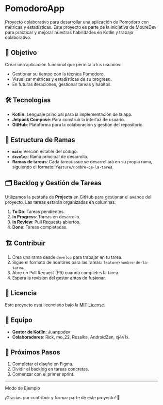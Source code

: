 # PomodoroApp

Proyecto colaborativo para desarrollar una aplicación de Pomodoro con métricas y estadísticas. Este proyecto es parte de la iniciativa de MoureDev para practicar y mejorar nuestras habilidades en Kotlin y trabajo colaborativo.

## 🚀 Objetivo
Crear una aplicación funcional que permita a los usuarios:
- Gestionar su tiempo con la técnica Pomodoro.
- Visualizar métricas y estadísticas de su progreso.
- En futuras iteraciones, gestionar tareas y hábitos.

## 🛠️ Tecnologías
- **Kotlin**: Lenguaje principal para la implementación de la app.
- **Jetpack Compose**: Para construir la interfaz de usuario.
- **GitHub**: Plataforma para la colaboración y gestión del repositorio.

## 📂 Estructura de Ramas
- **`main`**: Versión estable del código.
- **`develop`**: Rama principal de desarrollo.
- **Ramas de tareas**: Cada tarea/issue se desarrollará en su propia rama, siguiendo el formato: `feature/nombre-de-la-tarea`.

## 🗂️ Backlog y Gestión de Tareas
Utilizamos la pestaña de **Projects** en GitHub para gestionar el avance del proyecto. Las tareas estarán organizadas en columnas:
1. **To Do**: Tareas pendientes.
2. **In Progress**: Tareas en desarrollo.
3. **In Review**: Pull Requests abiertos.
4. **Done**: Tareas completadas.

## 🏗️ Contribuir
1. Crea una rama desde `develop` para trabajar en tu tarea.
2. Sigue el formato de nombres para las ramas: `feature/nombre-de-la-tarea`.
3. Abre un Pull Request (PR) cuando completes la tarea.
4. Espera la revisión del gestor antes de fusionar.

## 📜 Licencia
Este proyecto está licenciado bajo la [MIT License](LICENSE).

## 👥 Equipo
- **Gestor de Kotlin**: Juanppdev  
- **Colaboradores**: Rick, mo_22, Rusalka, AndroidZen, xj4v1x.

## 🎯 Próximos Pasos
1. Completar el diseño en Figma.
2. Dividir el backlog en tareas concretas.
3. Comenzar con el primer sprint.

---

Modo de Ejemplo

¡Gracias por contribuir y formar parte de este proyecto! 💪
